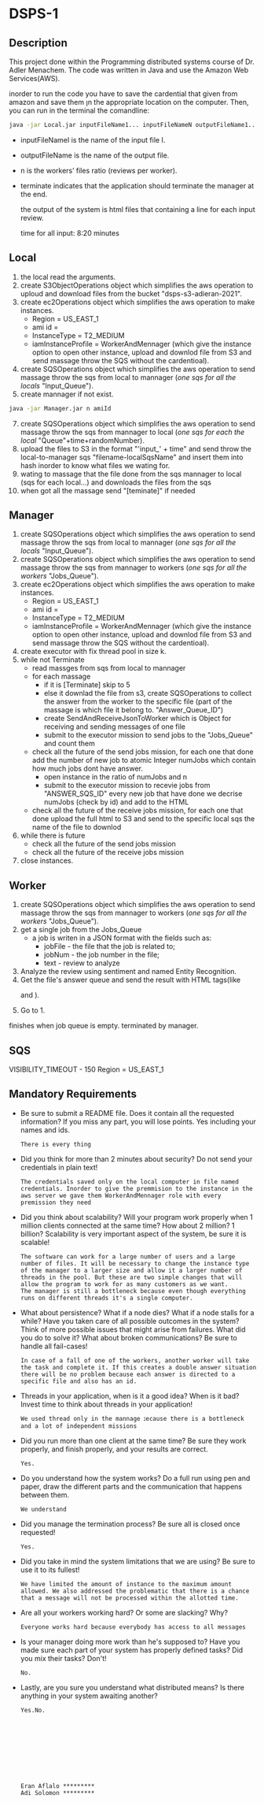 # DSPS-1
Description
----
This project done within the Programming distributed systems course of Dr. Adler Menachem.
The code was written in Java and use the Amazon Web Services(AWS).

inorder to run the code you have to save the cardential that given from amazon and save them ןn the appropriate location on the computer.
Then, you can run in the terminal the comandline:
```bash
java -jar Local.jar inputFileName1... inputFileNameN outputFileName1... outputFileNameN n [terminate]
```
* inputFileNameI is the name of the input file I.
* outputFileName is the name of the output file.
* n is the workers’ files ratio (reviews per worker).
* terminate indicates that the application should terminate the manager at the end.

  the output of the system is html files that containing a line for each input review.
  
  time for all input: 8:20 minutes
  
Local
----
1. the local read the arguments.
2. create S3ObjectOperations object which simplifies the aws operation to uploud and download files from the bucket "dsps-s3-adieran-2021".
3. create ec2Operations object which simplifies the aws operation to make instances.
    * Region = US_EAST_1
    * ami id = 
    * InstanceType = T2_MEDIUM
    * iamInstanceProfile = WorkerAndMennager (which give the instance option to open other instance, upload and downlod file from S3 and send massage throw the SQS without the cardentioal).
4. create SQSOperations object which simplifies the aws operation to send massage throw the sqs from local to mannager (*one sqs for all the locals* "Input_Queue").
5. create mannager if not exist. 
```bash
java -jar Manager.jar n amiId
```
7. create SQSOperations object which simplifies the aws operation to send massage throw the sqs from mannager to local (*one sqs for each the local* "Queue"+time+randomNumber).
8. upload the files to S3 in the format "'input_' + time" and send throw the local-to-manager sqs "filename-localSqsName" and insert them into hash inorder to know what files we wating for.
9. wating to massage that the file done from the sqs mannager to local (sqs for each local...) and downloads the files from the sqs
10. when got all the massage send "[teminate]" if needed

  
Manager
----
1. create SQSOperations object which simplifies the aws operation to send massage throw the sqs from local to mannager (*one sqs for all the locals* "Input_Queue").
2. create SQSOperations object which simplifies the aws operation to send massage throw the sqs from mannager to workers (*one sqs for all the workers* "Jobs_Queue").
3. create ec2Operations object which simplifies the aws operation to make instances.
    * Region = US_EAST_1
    * ami id = 
    * InstanceType = T2_MEDIUM
    * iamInstanceProfile = WorkerAndMennager (which give the instance option to open other instance, upload and downlod file from S3 and send massage throw the SQS without the cardentioal).
4. create executor with fix thread pool in size k.
5. while not Terminate
    * read massges from sqs from local to mannager
    * for each massage 
        * if it is [Terminate] skip to 5
        * else it downlad the file from s3, create SQSOperations to collect the answer from the worker to the specific file (part of the massage is which file it belong to. "Answer_Queue_ID") 
        * create SendAndReceiveJsonToWorker which is Object for receiving and sending messages of one file
        * submit to the executor mission to send jobs to the "Jobs_Queue" and count them
    * check all the future of the send jobs mission, for each one that done add the number of new job to atomic Integer numJobs which contain how much jobs dont have answer.
        * open instance in the ratio of numJobs and n
        * submit to the executor mission to recevie jobs from "ANSWER_SQS_ID" every new job that have done we decrise numJobs (check by id) and add to the HTML
     * check all the future of the receive jobs mission, for each one that done upload the full html to S3 and send to the specific local sqs the name of the file to downlod
6. while there is future 
      * check all the future of the send jobs mission
      * check all the future of the receive jobs mission
7. close instances.
  
Worker
----
1. create SQSOperations object which simplifies the aws operation to send massage throw the sqs from mannager to workers (*one sqs for all the workers* "Jobs_Queue").
2. get a single job from the Jobs_Queue
    * a job is writen in a JSON format with the fields such as:
        * jobFile - the file that the job is related to;
        * jobNum - the job number in the file;
        * text - review to analyze
3. Analyze the review using sentiment and named Entity Recognition.
4. Get the file's answer queue and send the result with HTML tags(like <p> and <a>).
5. Go to 1. 

finishes when job queue is empty.
terminated by manager.
      
      
      
SQS
-----
VISIBILITY_TIMEOUT - 150
Region = US_EAST_1
      
Mandatory Requirements
-----
* Be sure to submit a README file. Does it contain all the requested information? If you miss any part, you will lose points. Yes including your names and ids.

      There is every thing
* Did you think for more than 2 minutes about security? Do not send your credentials in plain text!
      
      The credentials saved only on the local computer in file named credentials. Inorder to give the premmision to the instance in the aws server we gave them WorkerAndMennager role with every premission they need
* Did you think about scalability? Will your program work properly when 1 million clients connected at the same time? How about 2 million? 1 billion? Scalability is very important aspect of the system, be sure it is scalable!

      
      The software can work for a large number of users and a large number of files. It will be necessary to change the instance type of the manager to a larger size and allow it a larger number of threads in the pool. But these are two simple changes that will allow the program to work for as many customers as we want.
      The manager is still a bottleneck because even though everything runs on different threads it's a single computer.
* What about persistence? What if a node dies? What if a node stalls for a while? Have you taken care of all possible outcomes in the system? Think of more possible issues that might arise from failures. What did you do to solve it? What about broken communications? Be sure to handle all fail-cases!

      In case of a fall of one of the workers, another worker will take the task and complete it. If this creates a double answer situation there will be no problem because each answer is directed to a specific file and also has an id.
* Threads in your application, when is it a good idea? When is it bad? Invest time to think about threads in your application!

      We used thread only in the mannage נecause there is a bottleneck and a lot of independent missions 
* Did you run more than one client at the same time? Be sure they work properly, and finish properly, and your results are correct.

      Yes.
* Do you understand how the system works? Do a full run using pen and paper, draw the different parts and the communication that happens between them.

      We understand
* Did you manage the termination process? Be sure all is closed once requested!

      Yes.
* Did you take in mind the system limitations that we are using? Be sure to use it to its fullest!

      We have limited the amount of instance to the maximum amount allowed. We also addressed the problematic that there is a chance that a message will not be processed within the allotted time.
* Are all your workers working hard? Or some are slacking? Why?

      Everyone works hard because everybody has access to all messages
* Is your manager doing more work than he's supposed to? Have you made sure each part of your system has properly defined tasks? Did you mix their tasks? Don't!

      No.
* Lastly, are you sure you understand what distributed means? Is there anything in your system awaiting another?

      Yes.No.
      
      
      
      
      
      
      
      
      
      
      Eran Aflalo *********
      Adi Solomon *********
